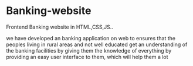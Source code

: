 # Banking-website
Frontend Banking website in HTML,CSS,JS..


we have developed an banking application on web to ensures that the peoples living in rural areas and not well educated get an understanding of the banking facilities by giving them the knowledge of everything by providing an easy user interface to them, which will help them a lot
